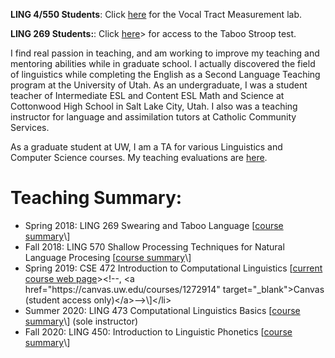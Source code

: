 
**LING 4/550 Students**: Click [here]("teaching/vtl/index.html") for the Vocal Tract Measurement lab.

**LING 269 Students:**:  Click [here]("teaching/stroop.html")> for access to the Taboo Stroop test.

<!--Teaching is my first love, and I came to linguistics through the English as a Second Language (ESL) Teaching program at the University of Utah.-->I find real passion in teaching, and am working to improve my teaching and mentoring abilities while in graduate school.  I actually discovered the field of linguistics while completing the English as a Second Language Teaching program at the University of Utah.  As an undergraduate, I was a student teacher of Intermediate ESL and Content ESL Math and Science at Cottonwood High School in Salt Lake City, Utah.  I also was a teaching instructor for language and assimilation tutors at Catholic Community Services.

As a graduate student at UW, I am a TA for various Linguistics and Computer Science courses.  My teaching evaluations are [here]("docs/teaching_evals.pdf").  <!--I also have <a href="docs/teaching_goals.html">ongoing goals for improving student outcomes</a>.-->

# Teaching Summary:

- Spring 2018:  LING 269 Swearing and Taboo Language \[[course summary]("https://myplan.uw.edu/course/#/courses/LING269")\]
- Fall 2018:  LING 570 Shallow Processing Techniques for Natural Language Procesing \[[course summary]("https://myplan.uw.edu/course/#/courses/LING570")\]
- Spring 2019:  CSE 472 Introduction to Computational Linguistics \[[current course web page]("http://courses.washington.edu/ling472/")><!--, <a href="https://canvas.uw.edu/courses/1272914" target="_blank">Canvas (student access only)</a>-->\]</li>
- Summer 2020:  LING 473 Computational Linguistics Basics \[[course summary]("https://myplan.uw.edu/course/#/courses/LING473")\] (sole instructor)
- Fall 2020:  LING 450:  Introduction to Linguistic Phonetics \[[course summary]("https://myplan.uw.edu/course/#/courses/LING450")\]
